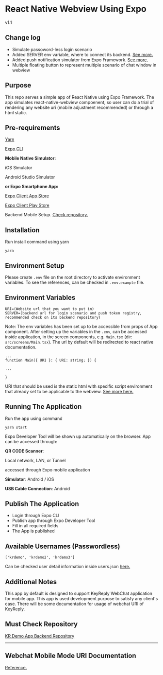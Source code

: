 # React Native Webview Using Expo

v1.1

## Change log
* Simulate passoword-less login scenario
* Added SERVER env variable, where to connect its backend. [See more.](https://github.com/keyreply/sample-server-react-native)
* Added push notification simulator from Expo Framework. [See more.](https://docs.expo.io/push-notifications/overview/)
* Multiple floating button to represent multiple scenario of chat window in webview


## Purpose
This repo serves a simple app of React Native using Expo Framework. The app simulates react-native-webview compoenent, so user can do a trial of rendering any website uri (mobile adjustment recommended) or through a html static.


## Pre-requirements

[Yarn](https://classic.yarnpkg.com/en/docs/install/)

[Expo CLI](https://expo.io/tools)

**Mobile Native Simulator:**

iOS Simulator

Android Studio Simulator

**or Expo Smartphone App:**

[Expo Client App Store](https://apps.apple.com/us/app/expo-client/id982107779)

[Expo Client Play Store](https://play.google.com/store/apps/details?id=host.exp.exponent&hl=en)

Backend Mobile Setup. [Check repository.](https://github.com/keyreply/sample-server-react-native)


## Installation

Run install command using yarn
```
yarn
```


## Environment Setup

Please create `.env` file on the root directory to activate environment variables. To see the references, can be checked in `.env.example` file.


## Environment Variables
```
URI=(Website url that you want to put in)
SERVER=(backend url for login scenario and push token registry, recommended check on its backend repository)
```
Note: The env variables has been set up to be accessible from props of App component. After setting up the variables in the `.env`, can be accessed inside application, in the screen components, e.g. `Main.tsx` (dir: `src/screens/Main.tsx`). The url by default will be redirected to react native documentation.

```
...
function Main({ URI }: { URI: string; }) {

...

}
```

URI that should be used is the static html with specific script environment that already set to be applicable to the webview. [See more here.](https://doc.clickup.com/p/h/3fyzp-488/2a99f584bdc4dd8)

## Running The Application

Run the app using command
```
yarn start
```
Expo Developer Tool will be shown up automatically on the browser. App can be accessed through:

**QR CODE Scanner**:

Local network, LAN, or Tunnel

accessed through Expo mobile application

**Simulator**: Android / iOS

**USB Cable Connection**: Android

## Publish The Application

* Login through Expo CLI
* Publish app through Expo Developer Tool
* Fill in all required fields
* The App is published

## Available Usernames (Passwordless)

`['krdemo', 'krdemo2', 'krdemo3']`

Can be checked user detail information inside users.json [here.](https://github.com/keyreply/sample-server-react-native/blob/master/users.json)

## Additional Notes

This app by default is designed to support KeyReply WebChat application for mobile app. This app is used development purpose to satisfy any client's case. There will be some documentation for usage of webchat URI of KeyReply.

## Must Check Repository

[KR Demo App Backend Repository](https://github.com/keyreply/sample-server-react-native)

***

## Webchat Mobile Mode URI Documentation

[Reference.](https://doc.clickup.com/p/h/3fyzp-488/2a99f584bdc4dd8)